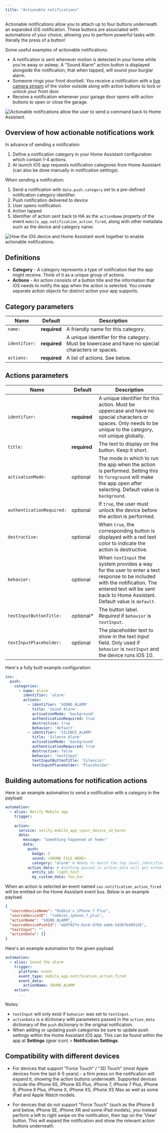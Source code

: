 ```yaml
---
title: "Actionable notifications"
---
```


Actionable notifications allow you to attach up to four buttons underneath an expanded iOS notification. These buttons are associated with automations of your choice, allowing you to perform powerful tasks with literally the press of a button!

Some useful examples of actionable notifications:

- A notification is sent whenever motion is detected in your home while you're away or asleep. A "Sound Alarm" action button is displayed alongside the notification, that when tapped, will sound your burglar alarm.
- Someone rings your front doorbell. You receive a notification with a [live camera stream](dynamic-content.md) of the visitor outside along with action buttons to lock or unlock your front door.
- Receive a notification whenever your garage door opens with action buttons to open or close the garage.

![Actionable notifications allow the user to send a command back to Home Assistant.](assets/ios/actions.png)

## Overview of how actionable notifications work

In advance of sending a notification:

1. Define a notification category in your Home Assistant configuration which contain 1-4 actions.
2. At launch iOS app requests notification categories from Home Assistant (can also be done manually in notification settings).

When sending a notification:

1. Send a notification with `data.push.category` set to a pre-defined notification category identifier.
2. Push notification delivered to device
3. User opens notification.
3. Action tapped
4. Identifier of action sent back to HA as the `actionName` property of the event `mobile_app.notification_action_fired`, along with other metadata such as the device and category name.

![How the iOS device and Home Assistant work together to enable actionable notifications.](assets/NotificationActionFlow.png)

## Definitions
- **Category** - A category represents a type of notification that the app might receive. Think of it as a unique group of actions.
- **Actions** - An action consists of a button title and the information that iOS needs to notify the app when the action is selected. You create separate action objects for distinct action your app supports.

## Category parameters
Name | Default | Description
------------ | ------------- | -------------  
`name:` | **required** | A friendly name for this category.
`identifier:` | **required** | A unique identifier for the category. Must be lowercase and have no special characters or spaces.
`actions:` | **required** | A list of actions. See below.

## Actions parameters

Name | Default | Description
------------ | ------------- | -------------  
`identifier:` | **required** | A unique identifier for this action. Must be uppercase and have no special characters or spaces. Only needs to be unique to the category, not unique globally.
`title:` | **required** | The text to display on the button. Keep it short.
`activationMode:` | optional | The mode in which to run the app when the action is performed. Setting this to `foreground` will make the app open after selecting. Default value is `background`.
`authenticationRequired:` | optional | If `true`, the user must unlock the device before the action is performed.
`destructive:` | optional | When `true`, the corresponding button is displayed with a red text color to indicate the action is destructive.
`behavior:` | optional | When `textInput` the system provides a way for the user to enter a text response to be included with the notification. The entered text will be sent back to Home Assistant. Default value is `default`.
`textInputButtonTitle:` | optional* | The button label. *Required* if `behavior` is `textInput`.
`textInputPlaceholder:` | optional | The placeholder text to show in the text input field. Only used if `behavior` is `textInput` and the device runs iOS 10.

Here's a fully built example configuration:

```yaml
ios:
  push:
    categories:
      - name: Alarm
        identifier: 'alarm'
        actions:
          - identifier: 'SOUND_ALARM'
            title: 'Sound Alarm'
            activationMode: 'background'
            authenticationRequired: true
            destructive: true
            behavior: 'default'
          - identifier: 'SILENCE_ALARM'
            title: 'Silence Alarm'
            activationMode: 'background'
            authenticationRequired: true
            destructive: false
            behavior: 'textInput'
            textInputButtonTitle: 'Silencio!'
            textInputPlaceholder: 'Placeholder'
```

## Building automations for notification actions
Here is an example automation to send a notification with a category in the payload:

```yaml
automation:
  - alias: Notify Mobile app
    trigger:
      ...
    action:
      service: notify.mobile_app_<your_device_id_here>
      data:
        message: "Something happened at home!"
        data:
          push:
            badge: 5
            sound: <SOUND FILE HERE>
            category: "alarm" # Needs to match the top level identifier you used in the ios configuration
          action_data: # Anything passed in action_data will get echoed back to Home Assistant.
            entity_id: light.test
            my_custom_data: foo_bar
```

When an action is selected an event named `ios.notification_action_fired` will be emitted on the Home Assistant event bus. Below is an example payload.

```json
{
  "sourceDeviceName": "Robbie's iPhone 7 Plus",
  "sourceDeviceID": "robbies_iphone_7_plus",
  "actionName": "SOUND_ALARM",
  "sourceDevicePushId": "ab9f02fe-6ac6-47b8-adeb-5dd87b489156",
  "textInput": "",
  "actionData": {}
}
```

Here's an example automation for the given payload:
```yaml
automation:
  - alias: Sound the alarm
    trigger:
      platform: event
      event_type: mobile_app.notification_action_fired
      event_data:
        actionName: SOUND_ALARM
    action:
      ...
```

Notes:

* `textInput` will only exist if `behavior` was set to `textInput`.
* `actionData` is a dictionary with parameters passed in the `action_data` dictionary of the `push` dictionary in the original notification.
* When adding or updating push categories be sure to update push settings within the Home Assistant iOS app. This can be found within the app at **Settings** (gear icon) > **Notification Settings**.

## Compatibility with different devices

* For devices that support "Force Touch" / "3D Touch" (most Apple devices from the last 4-5 years) - a firm press on the notification will expand it, showing the action buttons underneath. Supported devices include the iPhone 6S, iPhone 6S Plus, iPhone 7, iPhone 7 Plus, iPhone 8, iPhone 8 Plus, iPhone X, iPhone XS, iPhone XS Max as well as some iPad and Apple Watch models.

* For devices that do not support "Force Touch" (such as the iPhone 6 and below, iPhone SE, iPhone XR and some iPad models), you instead perform a left to right swipe on the notification, then tap on the 'View' button. This will expand the notification and show the relevant action buttons underneath. 
